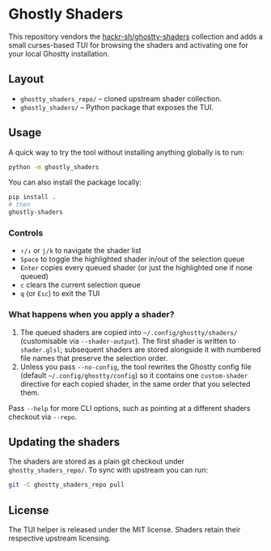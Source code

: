 # Ghostly Shaders

This repository vendors the [hackr-sh/ghostty-shaders](https://github.com/hackr-sh/ghostty-shaders)
collection and adds a small curses-based TUI for browsing the shaders and
activating one for your local Ghostty installation.

## Layout

- `ghostty_shaders_repo/` – cloned upstream shader collection.
- `ghostly_shaders/` – Python package that exposes the TUI.

## Usage

A quick way to try the tool without installing anything globally is to run:

```sh
python -m ghostly_shaders
```

You can also install the package locally:

```sh
pip install .
# then
ghostly-shaders
```

### Controls

- `↑/↓` or `j/k` to navigate the shader list
- `Space` to toggle the highlighted shader in/out of the selection queue
- `Enter` copies every queued shader (or just the highlighted one if none queued)
- `c` clears the current selection queue
- `q` (or `Esc`) to exit the TUI

### What happens when you apply a shader?

1. The queued shaders are copied into `~/.config/ghostty/shaders/` (customisable
   via `--shader-output`). The first shader is written to
   `shader.glsl`; subsequent shaders are stored alongside it with numbered file
   names that preserve the selection order.
2. Unless you pass `--no-config`, the tool rewrites the Ghostty config file
   (default `~/.config/ghostty/config`) so it contains one `custom-shader`
   directive for each copied shader, in the same order that you selected them.

Pass `--help` for more CLI options, such as pointing at a different shaders
checkout via `--repo`.

## Updating the shaders

The shaders are stored as a plain git checkout under
`ghostty_shaders_repo/`. To sync with upstream you can run:

```sh
git -C ghostty_shaders_repo pull
```

## License

The TUI helper is released under the MIT license. Shaders retain their
respective upstream licensing.
